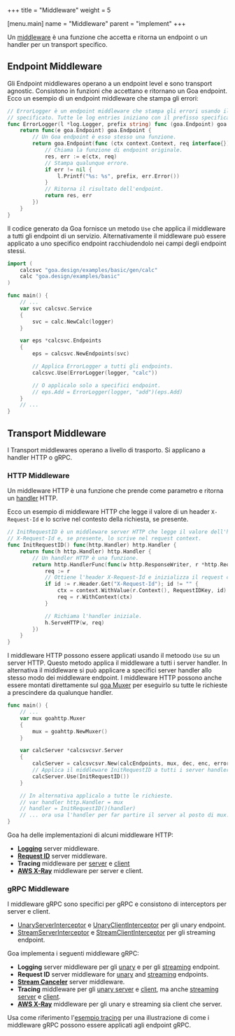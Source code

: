 +++
title = "Middleware"
weight = 5

[menu.main]
name = "Middleware"
parent = "implement"
+++

Un [middleware](https://pkg.go.dev/goa.design/goa/v3/middleware) è una funzione che accetta
e ritorna un endpoint o un handler per un transport specifico.

## Endpoint Middleware

Gli Endpoint middlewares operano a un endpoint level e sono transport agnostic.
Consistono in funzioni che accettano e ritornano un Goa endpoint. 
Ecco un esempio di un endpoint middleware che stampa gli errori:

```go
// ErrorLogger è un endpoint middleware che stampa gli errori usando il logger
// specificato. Tutte le log entries iniziano con il prefisso specificato.
func ErrorLogger(l *log.Logger, prefix string) func (goa.Endpoint) goa.Endpoint {
    return func(e goa.Endpoint) goa.Endpoint {
        // Un Goa endpoint è esso stesso una funzione.
        return goa.Endpoint(func (ctx context.Context, req interface{}) (interface{}, error) {
            // Chiama la funzione di endpoint originale.
            res, err := e(ctx, req)
            // Stampa qualunque errore.
            if err != nil {
                l.Printf("%s: %s", prefix, err.Error())
            }
            // Ritorna il risultato dell'endpoint.
            return res, err
        })
    }
}
```

Il codice generato da Goa fornisce un metodo `Use` che applica il middleware
a tutti gli endpoint di un servizio. Alternativamente il middleware può essere 
applicato a uno specifico endpoint racchiudendolo nei campi degli endpoint stessi.

```go
import (
    calcsvc "goa.design/examples/basic/gen/calc"
    calc "goa.design/examples/basic"
)

func main() {
    // ...
    var svc calcsvc.Service
    {
        svc = calc.NewCalc(logger)
    }

    var eps *calcsvc.Endpoints
    {
        eps = calcsvc.NewEndpoints(svc)

        // Applica ErrorLogger a tutti gli endpoints.
        calcsvc.Use(ErrorLogger(logger, "calc"))

        // O applicalo solo a specifici endpoint.
        // eps.Add = ErrorLogger(logger, "add")(eps.Add)
    }
    // ...
}
```

## Transport Middleware

I Transport middlewares operano a livello di trasporto. Si applicano a
handler HTTP o gRPC.

### HTTP Middleware

Un middleware HTTP è una funzione che prende come parametro e ritorna
un [handler](https://golang.org/pkg/net/http/#Handler) HTTP.

Ecco un esempio di middleware HTTP che legge il valore di un header
`X-Request-Id` e lo scrive nel contesto della richiesta, se presente.

```go
// InitRequestID è un middleware server HTTP che legge il valore dell'header
// X-Request-Id e, se presente, lo scrive nel request context.
func InitRequestID() func(http.Handler) http.Handler {
    return func(h http.Handler) http.Handler {
        // Un handler HTTP è una funzione.
        return http.HandlerFunc(func(w http.ResponseWriter, r *http.Request) {
            req := r
            // Ottiene l'header X-Request-Id e inizializza il request context.
            if id := r.Header.Get("X-Request-Id"); id != "" {
                ctx = context.WithValue(r.Context(), RequestIDKey, id)
                req = r.WithContext(ctx)
            }

            // Richiama l'handler iniziale.
            h.ServeHTTP(w, req)
        })
    }
}
```

I middleware HTTP possono essere applicati usando il metoodo `Use` su un server HTTP. 
Questo metodo applica il middleware a tutti i server handler.
In alternativa il middleware si può applicare a specifici server handler
allo stesso modo dei middleware endpoint.
I middleware HTTP possono anche essere montati direttamente sul
[goa Muxer](https://pkg.go.dev/goa.design/goa/v3/http#Muxer) per eseguirlo su
tutte le richieste a prescindere da qualunque handler.

```go
func main() {
    // ...
    var mux goahttp.Muxer
    {
        mux = goahttp.NewMuxer()
    }

    var calcServer *calcsvcsvr.Server
    {
        calcServer = calcsvcsvr.New(calcEndpoints, mux, dec, enc, errorHandler(logger))
        // Applica il middleware InitRequestID a tutti i server handler.
        calcServer.Use(InitRequestID())
    }

    // In alternativa applicalo a tutte le richieste.
    // var handler http.Handler = mux
    // handler = InitRequestID()(handler)
    // ... ora usa l'handler per far partire il server al posto di mux.
}
```

Goa ha delle implementazioni di alcuni middleware HTTP:

* [**Logging**](https://pkg.go.dev/goa.design/goa/v3/http/middleware#Log) server
  middleware.
* [**Request ID**](https://pkg.go.dev/goa.design/goa/v3/http/middleware#RequestID)
  server middleware.
* **Tracing** middleware per [server](https://pkg.go.dev/goa.design/goa/v3/http/middleware#Trace)
  e [client](https://pkg.go.dev/goa.design/goa/v3/http/middleware#WrapDoer)
* [**AWS X-Ray**](https://pkg.go.dev/goa.design/goa/v3/http/middleware/xray)
  middleware per server e client.

### gRPC Middleware

I middleware gRPC sono specifici per gRPC e consistono di interceptors per server e client.

* [UnaryServerInterceptor](https://pkg.go.dev/google.golang.org/grpc#UnaryServerInterceptor)
e [UnaryClientInterceptor](https://pkg.go.dev/google.golang.org/grpc#UnaryClientInterceptor)
per gli unary endpoint.
* [StreamServerInterceptor](https://pkg.go.dev/google.golang.org/grpc#StreamServerInterceptor)
e [StreamClientInterceptor](https://pkg.go.dev/google.golang.org/grpc#StreamClientInterceptor)
per gli streaming endpoint.

Goa implementa i seguenti middleware gRPC:

* **Logging** server middleware per gli [unary](https://pkg.go.dev/goa.design/goa/v3/grpc/middleware#UnaryServerLog)
  e per gli [streaming](https://pkg.go.dev/goa.design/goa/v3/grpc/middleware#StreamServerLog)
  endpoint.
* **Request ID** server middleware for [unary](https://pkg.go.dev/goa.design/goa/v3/grpc/middleware#UnaryRequestID)
  and [streaming](https://pkg.go.dev/goa.design/goa/v3/grpc/middleware#StreamRequestID)
  endpoints.
* [**Stream Canceler**](https://pkg.go.dev/goa.design/goa/v3/grpc/middleware#StreamCanceler)
  server middleware.
* **Tracing** middleware per gli [unary server](https://pkg.go.dev/goa.design/goa/v3/grpc/middleware#UnaryServerTrace)
  e [client](https://pkg.go.dev/goa.design/goa/v3/grpc/middleware#UnaryClientTrace), ma anche
  [streaming server](https://pkg.go.dev/goa.design/goa/v3/grpc/middleware#StreamServerTrace) e [client](https://pkg.go.dev/goa.design/goa/v3/grpc/middleware#StreamClientTrace).
* [**AWS X-Ray**](https://pkg.go.dev/goa.design/goa/v3/grpc/middleware/xray)
  middleware per gli unary e streaming sia client che server.

Usa come riferimento l'[esempio tracing](https://github.com/goadesign/examples/blob/master/tracing)
per una illustrazione di come i middleware gRPC possono essere applicati agli endpoint gRPC.